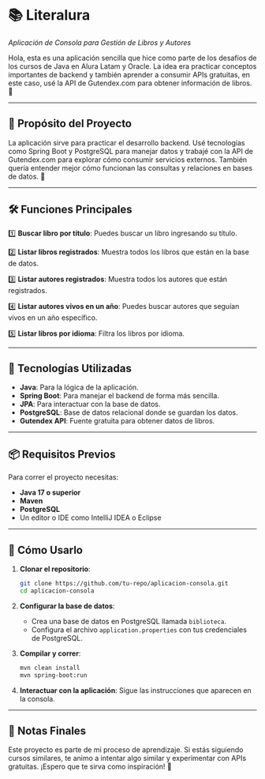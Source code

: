# 📚 **Literalura**
*Aplicación de Consola para Gestión de Libros y Autores*

Hola, esta es una aplicación sencilla que hice como parte de los desafíos de los cursos de Java en Alura Latam y Oracle. La idea era practicar conceptos importantes de backend y también aprender a consumir APIs gratuitas, en este caso, usé la API de Gutendex.com para obtener información de libros. 🚀

---

## 🎯 **Propósito del Proyecto**

La aplicación sirve para practicar el desarrollo backend. Usé tecnologías como Spring Boot y PostgreSQL para manejar datos y trabajé con la API de Gutendex.com para explorar cómo consumir servicios externos. También quería entender mejor cómo funcionan las consultas y relaciones en bases de datos. 🌟

---

## 🛠️ **Funciones Principales**

1️⃣ **Buscar libro por título**: Puedes buscar un libro ingresando su título.

2️⃣ **Listar libros registrados**: Muestra todos los libros que están en la base de datos.

3️⃣ **Listar autores registrados**: Muestra todos los autores que están registrados.

4️⃣ **Listar autores vivos en un año**: Puedes buscar autores que seguían vivos en un año específico.

5️⃣ **Listar libros por idioma**: Filtra los libros por idioma.

---

## 🧩 **Tecnologías Utilizadas**

- **Java**: Para la lógica de la aplicación.
- **Spring Boot**: Para manejar el backend de forma más sencilla.
- **JPA**: Para interactuar con la base de datos.
- **PostgreSQL**: Base de datos relacional donde se guardan los datos.
- **Gutendex API**: Fuente gratuita para obtener datos de libros.

---

## 📦 **Requisitos Previos**

Para correr el proyecto necesitas:

- **Java 17 o superior**
- **Maven**
- **PostgreSQL**
- Un editor o IDE como IntelliJ IDEA o Eclipse

---

## 🚀 **Cómo Usarlo**

1. **Clonar el repositorio**:
   ```bash
   git clone https://github.com/tu-repo/aplicacion-consola.git
   cd aplicacion-consola
   ```

2. **Configurar la base de datos**:
   - Crea una base de datos en PostgreSQL llamada `biblioteca`.
   - Configura el archivo `application.properties` con tus credenciales de PostgreSQL.

3. **Compilar y correr**:
   ```bash
   mvn clean install
   mvn spring-boot:run
   ```

4. **Interactuar con la aplicación**:
   Sigue las instrucciones que aparecen en la consola.

---

## 🎉 **Notas Finales**

Este proyecto es parte de mi proceso de aprendizaje. Si estás siguiendo cursos similares, te animo a intentar algo similar y experimentar con APIs gratuitas. ¡Espero que te sirva como inspiración! 🚀

